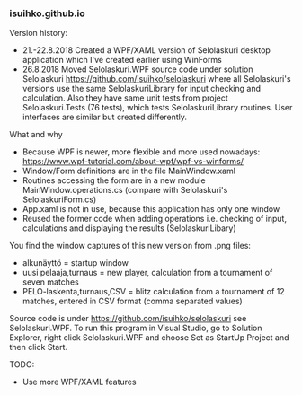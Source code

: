 ### isuihko.github.io

Version history:
- 21.-22.8.2018 Created a WPF/XAML version of Selolaskuri desktop application which I've created earlier using WinForms
- 26.8.2018 Moved Selolaskuri.WPF source code under solution Selolaskuri https://github.com/isuihko/selolaskuri where all Selolaskuri's versions use the same SelolaskuriLibrary for input checking and calculation. Also they have same unit tests from project Selolaskuri.Tests (76 tests), which tests SelolaskuriLibrary routines. User interfaces are similar but created differently.

What and why
- Because WPF is newer, more flexible and more used nowadays: https://www.wpf-tutorial.com/about-wpf/wpf-vs-winforms/
- Window/Form definitions are in the file MainWindow.xaml
- Routines accessing the form are in a new module MainWindow.operations.cs (compare with Selolaskuri's SelolaskuriForm.cs)
- App.xaml is not in use, because this application has only one window
- Reused the former code when adding operations i.e. checking of input, calculations and displaying the results (SelolaskuriLibary)

You find the window captures of this new version from .png files:
- alkunäyttö = startup window
- uusi pelaaja,turnaus = new player, calculation from a tournament of seven matches
- PELO-laskenta,turnaus,CSV = blitz calculation from a tournament of 12 matches, entered in CSV format (comma separated values)

Source code is under https://github.com/isuihko/selolaskuri see Selolaskuri.WPF. To run this program in Visual Studio, go to Solution Explorer, right click Selolaskuri.WPF and choose Set as StartUp Project and then click Start.

TODO:
- Use more WPF/XAML features
